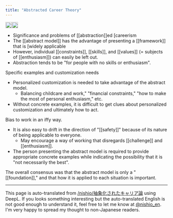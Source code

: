 ```yaml
---
title: "Abstracted Career Theory"
---
```


<img src='https://scrapbox.io/api/pages/nishio-en/nishio/icon' alt='nishio.icon' height="19.5"/><img src='https://scrapbox.io/api/pages/nishio-en/o1 Pro/icon' alt='o1 Pro.icon' height="19.5"/>
- Significance and problems of [[abstraction]]ed [careerism
- The [[abstract model]] has the advantage of presenting a [[framework]] that is [widely applicable
- However, individual [[constraints]], [[skills]], and [[values]] (= subjects of [[enthusiasm]]) can easily be left out.
- Abstraction tends to be "for people with no skills or enthusiasm".

Specific examples and customization needs
- Personalized customization is needed to take advantage of the abstract model.
    - Balancing childcare and work," "financial constraints," "how to make the most of personal enthusiasm," etc.
- Without concrete examples, it is difficult to get clues about personalized customization and ultimately how to act.

Bias to work in an iffy way.
- It is also easy to drift in the direction of "[[safety]]" because of its nature of being applicable to everyone.
    - May encourage a way of working that disregards [[challenge]] and [[enthusiasm]].
- The person presenting the abstract model is required to provide appropriate concrete examples while indicating the possibility that it is "not necessarily the best".

The overall consensus was that the abstract model is only a "[[foundation]]," and that how it is applied to each situation is important.

---
This page is auto-translated from [/nishio/抽象化されたキャリア論](https://scrapbox.io/nishio/抽象化されたキャリア論) using DeepL. If you looks something interesting but the auto-translated English is not good enough to understand it, feel free to let me know at [@nishio_en](https://twitter.com/nishio_en). I'm very happy to spread my thought to non-Japanese readers.